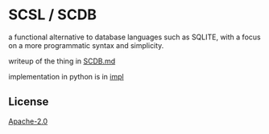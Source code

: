 # SCSL / SCDB

a functional alternative to database languages such as SQLITE, with a focus on a more programmatic syntax and simplicity.

writeup of the thing in [SCDB.md](SCDB.md)

implementation in python is in [impl](impl/scsl.py)

## License

[Apache-2.0](LICENSE)